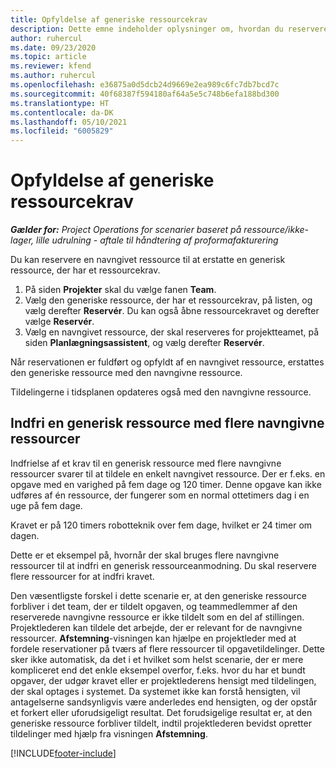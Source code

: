 ```yaml
---
title: Opfyldelse af generiske ressourcekrav
description: Dette emne indeholder oplysninger om, hvordan du reserverer navngivne ressourcer til et generisk ressourcekrav.
author: ruhercul
ms.date: 09/23/2020
ms.topic: article
ms.reviewer: kfend
ms.author: ruhercul
ms.openlocfilehash: e36875a0d5dcb24d9669e2ea989c6fc7db7bcd7c
ms.sourcegitcommit: 40f68387f594180af64a5e5c748b6efa188bd300
ms.translationtype: HT
ms.contentlocale: da-DK
ms.lasthandoff: 05/10/2021
ms.locfileid: "6005829"
---
```

# <a name="generic-resource-requirement-fulfillment"></a>Opfyldelse af generiske ressourcekrav

_**Gælder for:** Project Operations for scenarier baseret på ressource/ikke-lager, lille udrulning - aftale til håndtering af proformafakturering_

Du kan reservere en navngivet ressource til at erstatte en generisk ressource, der har et ressourcekrav.

1. På siden **Projekter** skal du vælge fanen **Team**.
2. Vælg den generiske ressource, der har et ressourcekrav, på listen, og vælg derefter **Reservér**. Du kan også åbne ressourcekravet og derefter vælge **Reservér**.
3. Vælg en navngivet ressource, der skal reserveres for projektteamet, på siden **Planlægningsassistent**, og vælg derefter **Reservér**.

Når reservationen er fuldført og opfyldt af en navngivet ressource, erstattes den generiske ressource med den navngivne ressource.

Tildelingerne i tidsplanen opdateres også med den navngivne ressource.

## <a name="fulfill-a-generic-resource-with-multiple-named-resources"></a>Indfri en generisk ressource med flere navngivne ressourcer
Indfrielse af et krav til en generisk ressource med flere navngivne ressourcer svarer til at tildele en enkelt navngivet ressource. Der er f.eks. en opgave med en varighed på fem dage og 120 timer. Denne opgave kan ikke udføres af én ressource, der fungerer som en normal ottetimers dag i en uge på fem dage. 

Kravet er på 120 timers robotteknik over fem dage, hvilket er 24 timer om dagen.

Dette er et eksempel på, hvornår der skal bruges flere navngivne ressourcer til at indfri en generisk ressourceanmodning. Du skal reservere flere ressourcer for at indfri kravet.

Den væsentligste forskel i dette scenarie er, at den generiske ressource forbliver i det team, der er tildelt opgaven, og teammedlemmer af den reserverede navngivne ressource er ikke tildelt som en del af stillingen. Projektlederen kan tildele det arbejde, der er relevant for de navngivne ressourcer. **Afstemning**-visningen kan hjælpe en projektleder med at fordele reservationer på tværs af flere ressourcer til opgavetildelinger. Dette sker ikke automatisk, da det i et hvilket som helst scenarie, der er mere kompliceret end det enkle eksempel overfor, f.eks. hvor du har et bundt opgaver, der udgør kravet eller er projektlederens hensigt med tildelingen, der skal optages i systemet. Da systemet ikke kan forstå hensigten, vil antagelserne sandsynligvis være anderledes end hensigten, og der opstår et forkert eller uforudsigeligt resultat. Det forudsigelige resultat er, at den generiske ressource forbliver tildelt, indtil projektlederen bevidst opretter tildelinger med hjælp fra visningen **Afstemning**.




[!INCLUDE[footer-include](../includes/footer-banner.md)]